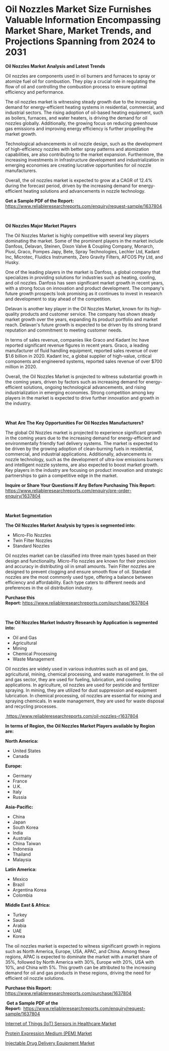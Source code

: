 <p><h1>Oil Nozzles Market Size Furnishes Valuable Information Encompassing Market Share, Market Trends, and Projections Spanning from 2024 to 2031</h1></p><p><strong>Oil Nozzles Market Analysis and Latest Trends</strong></p>
<p><p>Oil nozzles are components used in oil burners and furnaces to spray or atomize fuel oil for combustion. They play a crucial role in regulating the flow of oil and controlling the combustion process to ensure optimal efficiency and performance.</p><p>The oil nozzles market is witnessing steady growth due to the increasing demand for energy-efficient heating systems in residential, commercial, and industrial sectors. The rising adoption of oil-based heating equipment, such as boilers, furnaces, and water heaters, is driving the demand for oil nozzles globally. Additionally, the growing focus on reducing greenhouse gas emissions and improving energy efficiency is further propelling the market growth.</p><p>Technological advancements in oil nozzle design, such as the development of high-efficiency nozzles with better spray patterns and atomization capabilities, are also contributing to the market expansion. Furthermore, the increasing investments in infrastructure development and industrialization in emerging economies are creating lucrative opportunities for oil nozzle manufacturers.</p><p>Overall, the oil nozzles market is expected to grow at a CAGR of 12.4% during the forecast period, driven by the increasing demand for energy-efficient heating solutions and advancements in nozzle technology.</p></p>
<p><strong>Get a Sample PDF of the Report:&nbsp;</strong> <a href="https://www.reliableresearchreports.com/enquiry/request-sample/1637804">https://www.reliableresearchreports.com/enquiry/request-sample/1637804</a></p>
<p>&nbsp;</p>
<p><strong>Oil Nozzles Major Market Players</strong></p>
<p><p>The Oil Nozzles Market is highly competitive with several key players dominating the market. Some of the prominent players in the market include Danfoss, Delavan, Steinen, Dixon Valve & Coupling Company, Monarch, Piusi, Graco, Pompes Japy, Bete, Spray Technologies, Lechler Ltd, Kadant Inc, Microtec, Fluidics Instruments, Zero Gravity Filters, AFCOS Pty Ltd, and Husky.</p><p>One of the leading players in the market is Danfoss, a global company that specializes in providing solutions for industries such as heating, cooling, and oil nozzles. Danfoss has seen significant market growth in recent years, with a strong focus on innovation and product development. The company's future growth prospects look promising as it continues to invest in research and development to stay ahead of the competition.</p><p>Delavan is another key player in the Oil Nozzles Market, known for its high-quality products and customer service. The company has shown steady market growth over the years, expanding its product portfolio and market reach. Delavan's future growth is expected to be driven by its strong brand reputation and commitment to meeting customer needs.</p><p>In terms of sales revenue, companies like Graco and Kadant Inc have reported significant revenue figures in recent years. Graco, a leading manufacturer of fluid handling equipment, reported sales revenue of over $1.6 billion in 2020. Kadant Inc, a global supplier of high-value, critical components and engineered systems, reported sales revenue of over $700 million in 2020.</p><p>Overall, the Oil Nozzles Market is projected to witness substantial growth in the coming years, driven by factors such as increasing demand for energy-efficient solutions, ongoing technological advancements, and rising industrialization in emerging economies. Strong competition among key players in the market is expected to drive further innovation and growth in the industry.</p></p>
<p>&nbsp;</p>
<p><strong>What Are The Key Opportunities For Oil Nozzles Manufacturers?</strong></p>
<p><p>The global Oil Nozzles market is projected to experience significant growth in the coming years due to the increasing demand for energy-efficient and environmentally friendly fuel delivery systems. The market is expected to be driven by the growing adoption of clean-burning fuels in residential, commercial, and industrial applications. Additionally, advancements in nozzle technology, such as the development of ultra-low emissions burners and intelligent nozzle systems, are also expected to boost market growth. Key players in the industry are focusing on product innovation and strategic partnerships to gain a competitive edge in the market.</p></p>
<p><strong>Inquire or Share Your Questions If Any Before Purchasing This Report:</strong> <a href="https://www.reliableresearchreports.com/enquiry/pre-order-enquiry/1637804">https://www.reliableresearchreports.com/enquiry/pre-order-enquiry/1637804</a></p>
<p>&nbsp;</p>
<p><strong>Market Segmentation</strong></p>
<p><strong>The Oil Nozzles Market Analysis by types is segmented into:</strong></p>
<p><ul><li>Micro-Flo Nozzles</li><li>Twin Filter Nozzles</li><li>Standard Nozzles</li></ul></p>
<p><p>Oil nozzles market can be classified into three main types based on their design and functionality. Micro-Flo nozzles are known for their precision and accuracy in distributing oil in small amounts. Twin Filter nozzles are designed to prevent clogging and ensure smooth flow of oil. Standard nozzles are the most commonly used type, offering a balance between efficiency and affordability. Each type caters to different needs and preferences in the oil distribution industry.</p></p>
<p><strong>Purchase this Report:&nbsp;</strong><a href="https://www.reliableresearchreports.com/purchase/1637804">https://www.reliableresearchreports.com/purchase/1637804</a></p>
<p>&nbsp;</p>
<p><strong>The Oil Nozzles Market Industry Research by Application is segmented into:</strong></p>
<p><ul><li>Oil and Gas</li><li>Agricultural</li><li>Mining</li><li>Chemical Processing</li><li>Waste Management</li></ul></p>
<p><p>Oil nozzles are widely used in various industries such as oil and gas, agricultural, mining, chemical processing, and waste management. In the oil and gas sector, they are used for fueling, lubrication, and cooling applications. In agriculture, oil nozzles are used for pesticide and fertilizer spraying. In mining, they are utilized for dust suppression and equipment lubrication. In chemical processing, oil nozzles are essential for mixing and spraying chemicals. In waste management, they are used for waste disposal and recycling processes.</p></p>
<p><a href="https://www.reliableresearchreports.com/oil-nozzles-r1637804">&nbsp;https://www.reliableresearchreports.com/oil-nozzles-r1637804</a></p>
<p><strong>In terms of Region, the Oil Nozzles Market Players available by Region are:</strong></p>
<p>
    <p> <strong> North America: </strong>
        <ul>
            <li>United States</li>
            <li>Canada</li>
        </ul>
        </p> 
    <p> <strong> Europe: </strong>
        <ul>
            <li>Germany</li>
            <li>France</li>
            <li>U.K.</li>
            <li>Italy</li>
            <li>Russia</li>
        </ul>
        </p> 
    <p> <strong> Asia-Pacific: </strong>
        <ul>
            <li>China</li>
            <li>Japan</li>
            <li>South Korea</li>
            <li>India</li>
            <li>Australia</li>
            <li>China Taiwan</li>
            <li>Indonesia</li>
            <li>Thailand</li>
            <li>Malaysia</li>
        </ul>
        </p> 
    <p> <strong> Latin America: </strong>
        <ul>
            <li>Mexico</li>
            <li>Brazil</li>
            <li>Argentina Korea</li>
            <li>Colombia</li>
        </ul>
        </p> 
    <p> <strong> Middle East & Africa: </strong>
        <ul>
            <li>Turkey</li>
            <li>Saudi</li>
            <li>Arabia</li>
            <li>UAE</li>
            <li>Korea</li>
        </ul>
    </p>
    </p>
<p><p>The oil nozzles market is expected to witness significant growth in regions such as North America, Europe, USA, APAC, and China. Among these regions, APAC is expected to dominate the market with a market share of 35%, followed by North America with 30%, Europe with 20%, USA with 10%, and China with 5%. This growth can be attributed to the increasing demand for oil and gas products in these regions, driving the need for efficient oil nozzle solutions.</p></p>
<p><strong>Purchase this Report: </strong><a href="https://www.reliableresearchreports.com/purchase/1637804">https://www.reliableresearchreports.com/purchase/1637804</a></p>
<p>&nbsp;<strong>Get a Sample PDF of the Report:&nbsp;&nbsp;</strong><a href="https://www.reliableresearchreports.com/enquiry/request-sample/1637804">https://www.reliableresearchreports.com/enquiry/request-sample/1637804</a></p>
<p><strong></strong></p>
<p><p><a href="https://github.com/isharif044/Market-Research-Report-List-1/blob/main/internet-of-things-iot-sensors-in-healthcare-market.md">Internet of Things (IoT) Sensors in Healthcare Market</a></p><p><a href="https://github.com/PeterParrish5/Market-Research-Report-List-5/blob/main/protein-expression-medium-pem-market.md">Protein Expression Medium (PEM) Market</a></p><p><a href="https://github.com/fauzi1101fauzi/Market-Research-Report-List-1/blob/main/injectable-drug-delivery-equipment-market.md">Injectable Drug Delivery Equipment Market</a></p></p>